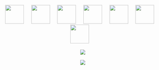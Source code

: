 <br/>
<div align="center">
  <img
    src="https://cdn.jsdelivr.net/gh/devicons/devicon@latest/icons/html5/html5-plain.svg"
    width="60px"
  />&nbsp;&nbsp;&nbsp;&nbsp;&nbsp;
  <img
    src="https://cdn.jsdelivr.net/gh/devicons/devicon@latest/icons/css3/css3-plain.svg"
    width="60px"
    />&nbsp;&nbsp;&nbsp;&nbsp;&nbsp;
  <img
    src="https://cdn.jsdelivr.net/gh/devicons/devicon@latest/icons/javascript/javascript-plain.svg"
    width="60px"
  />&nbsp;&nbsp;&nbsp;&nbsp;&nbsp;
  <img
    src="https://cdn.jsdelivr.net/gh/devicons/devicon@latest/icons/react/react-original.svg"
    width="60px"
  />&nbsp;&nbsp;&nbsp;&nbsp;&nbsp;
  <img
    src="https://cdn.jsdelivr.net/gh/devicons/devicon@latest/icons/nodejs/nodejs-original.svg"
    width="60px"
  />&nbsp;&nbsp;&nbsp;&nbsp;&nbsp;
<!--   <img
    src="https://cdn.jsdelivr.net/gh/devicons/devicon@latest/icons/express/express-original.svg"
    width="60px"
  />&nbsp;&nbsp;&nbsp;&nbsp;&nbsp; -->
   <img
    src="https://cdn.jsdelivr.net/gh/devicons/devicon@latest/icons/mongodb/mongodb-original.svg"
    width="60px"
  />&nbsp;&nbsp;&nbsp;&nbsp;&nbsp;
  <img
    src="https://cdn.jsdelivr.net/gh/devicons/devicon@latest/icons/npm/npm-original-wordmark.svg"
    width="60px"
  />&nbsp;&nbsp;&nbsp;&nbsp;&nbsp;
  

  <br />
  <br />
  <img
    src="https://github-readme-stats.vercel.app/api?username=earosselot&show_icons=true&theme=react&&hide_border=true&&hide=contribs"
  />
  <br />
  <br />
  <img
    src="https://github-readme-streak-stats.herokuapp.com/?user=earosselot&&theme=react&&hide_border=true"
  />
</div>
